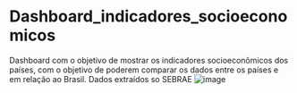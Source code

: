 # Dashboard_indicadores_socioeconomicos
Dashboard com o objetivo de mostrar os indicadores socioeconômicos dos países, com o objetivo de poderem comparar os dados entre os países e em relação ao Brasil.
Dados extraídos so SEBRAE
![image](https://user-images.githubusercontent.com/84250861/202944819-592ff15b-409b-4246-af78-0cdb6373725b.png)
